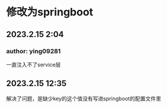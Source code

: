 # 修改为springboot

## 2023.2.15 2:04

### author: ying09281

一直注入不了service层


## 2023.2.15 12:35

解决了问题，是缺少key的这个值没有写进springboot的配置文件里